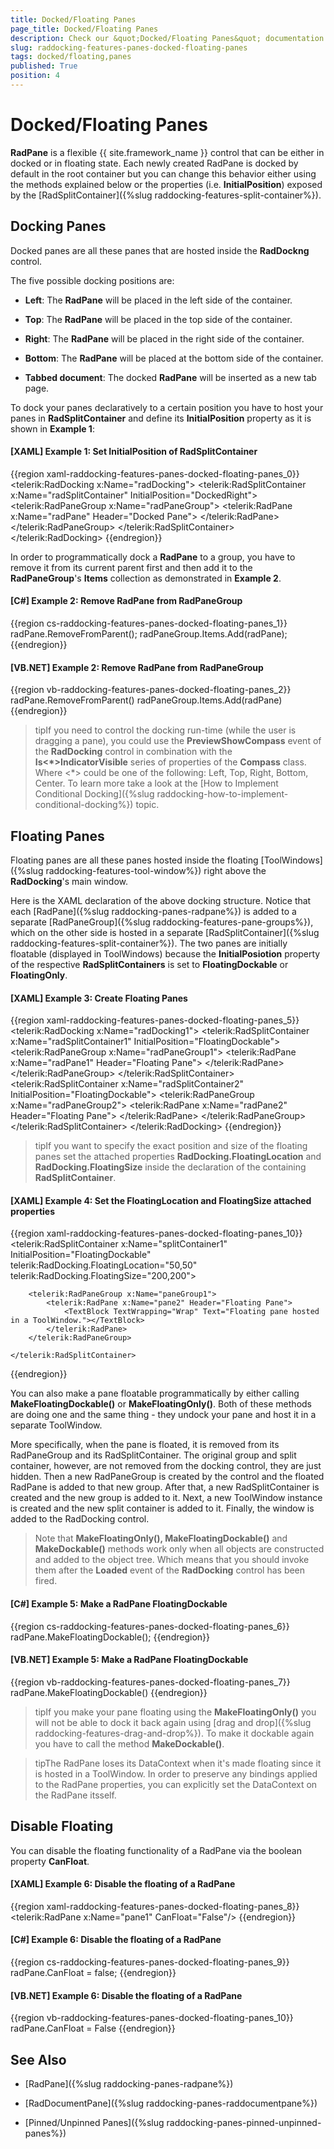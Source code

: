 ```yaml
---
title: Docked/Floating Panes
page_title: Docked/Floating Panes
description: Check our &quot;Docked/Floating Panes&quot; documentation article for the RadDocking {{ site.framework_name }} control.
slug: raddocking-features-panes-docked-floating-panes
tags: docked/floating,panes
published: True
position: 4
---
```


# Docked/Floating Panes

__RadPane__ is a flexible {{ site.framework_name }} control that can be either in docked or in floating state. Each newly created RadPane is docked by default in the root container but you can change this behavior either using the methods explained below or the properties (i.e. __InitialPosition__) exposed by the [RadSplitContainer]({%slug raddocking-features-split-container%}).

## Docking Panes

Docked panes are all these panes that are hosted inside the __RadDockng__ control.

The five possible docking positions are:

* __Left__: The __RadPane__ will be placed in the left side of the container. 

* __Top__: The __RadPane__ will be placed in the top side of the container. 

* __Right__: The __RadPane__ will be placed in the right side of the container. 

* __Bottom__: The __RadPane__ will be placed at the bottom side of the container. 

* __Tabbed document__: The docked __RadPane__ will be inserted as a new tab page.

To dock your panes declaratively to a certain position you have to host your panes in __RadSplitContainer__ and define its __InitialPosition__ property as it is shown in __Example 1__:

#### __[XAML] Example 1: Set InitialPosition of RadSplitContainer__

{{region xaml-raddocking-features-panes-docked-floating-panes_0}}
	<telerik:RadDocking x:Name="radDocking">
	    <telerik:RadSplitContainer x:Name="radSplitContainer" InitialPosition="DockedRight">
	        <telerik:RadPaneGroup x:Name="radPaneGroup">
	            <telerik:RadPane x:Name="radPane" Header="Docked Pane">
	                <TextBlock Text="Docked Pane."></TextBlock>
	            </telerik:RadPane>
	        </telerik:RadPaneGroup>
	    </telerik:RadSplitContainer>
	</telerik:RadDocking>
{{endregion}}

In order to programmatically dock a __RadPane__ to a group, you have to remove it from its current parent first and then add it to the __RadPaneGroup__'s __Items__ collection as demonstrated in __Example 2__.

#### __[C#] Example 2: Remove RadPane from RadPaneGroup__

{{region cs-raddocking-features-panes-docked-floating-panes_1}}
	radPane.RemoveFromParent();
	radPaneGroup.Items.Add(radPane);
{{endregion}}

#### __[VB.NET] Example 2: Remove RadPane from RadPaneGroup__

{{region vb-raddocking-features-panes-docked-floating-panes_2}}
	radPane.RemoveFromParent()
	radPaneGroup.Items.Add(radPane)
{{endregion}}

>tipIf you need to control the docking run-time (while the user is dragging a pane), you could use the __PreviewShowCompass__ event of the __RadDocking__ control in combination with the __Is<*>IndicatorVisible__ series of properties of the __Compass__ class. Where <*> could be one of the following: Left, Top, Right, Bottom, Center. To learn more take a look at the [How to Implement Conditional Docking]({%slug raddocking-how-to-implement-conditional-docking%}) topic.

## Floating Panes

Floating panes are all these panes hosted inside the floating [ToolWindows]({%slug raddocking-features-tool-window%}) right above the __RadDocking__'s main window.

Here is the XAML declaration of the above docking structure. Notice that each [RadPane]({%slug raddocking-panes-radpane%}) is added to a separate [RadPaneGroup]({%slug raddocking-features-pane-groups%}), which on the other side is hosted in a separate [RadSplitContainer]({%slug raddocking-features-split-container%}). The two panes are initially floatable (displayed in ToolWindows) because the __InitialPosiotion__ property of the respective __RadSplitContainers__ is set to __FloatingDockable__ or __FloatingOnly__.

#### __[XAML] Example 3: Create Floating Panes__

{{region xaml-raddocking-features-panes-docked-floating-panes_5}}
	<telerik:RadDocking x:Name="radDocking1">
	    <telerik:RadSplitContainer x:Name="radSplitContainer1" InitialPosition="FloatingDockable">
	        <telerik:RadPaneGroup x:Name="radPaneGroup1">
	            <telerik:RadPane x:Name="radPane1" Header="Floating Pane">
	                <TextBlock TextWrapping="Wrap" Text="Floating pane hosted in a ToolWindow."></TextBlock>
	            </telerik:RadPane>
	        </telerik:RadPaneGroup>
	    </telerik:RadSplitContainer>
	    <telerik:RadSplitContainer x:Name="radSplitContainer2" InitialPosition="FloatingDockable">
	        <telerik:RadPaneGroup x:Name="radPaneGroup2">
	            <telerik:RadPane x:Name="radPane2" Header="Floating Pane">
	                <TextBlock TextWrapping="Wrap" Text="Floating pane hosted in a ToolWindow."></TextBlock>
	            </telerik:RadPane>
	        </telerik:RadPaneGroup>
	    </telerik:RadSplitContainer>
	</telerik:RadDocking>
{{endregion}}

>tipIf you want to specify the exact position and size of the floating panes set the attached properties __RadDocking.FloatingLocation__ and __RadDocking.FloatingSize__ inside the declaration of the containing __RadSplitContainer__.

#### __[XAML] Example 4: Set the FloatingLocation and FloatingSize attached properties__

{{region xaml-raddocking-features-panes-docked-floating-panes_10}}
	<telerik:RadSplitContainer x:Name="splitContainer1" InitialPosition="FloatingDockable"
	                           telerik:RadDocking.FloatingLocation="50,50"
	                           telerik:RadDocking.FloatingSize="200,200">
	
	    <telerik:RadPaneGroup x:Name="paneGroup1">
	        <telerik:RadPane x:Name="pane2" Header="Floating Pane">
	            <TextBlock TextWrapping="Wrap" Text="Floating pane hosted in a ToolWindow."></TextBlock>
	        </telerik:RadPane>
	    </telerik:RadPaneGroup>
	
	</telerik:RadSplitContainer>
{{endregion}}

You can also make a pane floatable programmatically by either calling __MakeFloatingDockable()__ or __MakeFloatingOnly()__. Both of these methods are doing one and the same thing - they undock your pane and host it in a separate ToolWindow.

More specifically, when the pane is floated, it is removed from its RadPaneGroup and its RadSplitContainer. The original group and split container, however, are not removed from the docking control, they are just hidden. Then a new RadPaneGroup is created by the control and the floated RadPane is added to that new group. After that, a new RadSplitContainer is created and the new group is added to it. Next, a new ToolWindow instance is created and the new split container is added to it. Finally, the window is added to the RadDocking control.

>Note that __MakeFloatingOnly(), MakeFloatingDockable()__ and __MakeDockable()__ methods work only when all objects are constructed and added to the object tree. Which means that you should invoke them after the __Loaded__ event of the __RadDocking__ control has been fired.

#### __[C#] Example 5: Make a RadPane FloatingDockable__

{{region cs-raddocking-features-panes-docked-floating-panes_6}}
	radPane.MakeFloatingDockable();
{{endregion}}

#### __[VB.NET] Example 5: Make a RadPane FloatingDockable__

{{region vb-raddocking-features-panes-docked-floating-panes_7}}
	radPane.MakeFloatingDockable()
{{endregion}}

>tipIf you make your pane floating using the __MakeFloatingOnly()__ you will not be able to dock it back again using [drag and drop]({%slug raddocking-features-drag-and-drop%}). To make it dockable again you have to call the method __MakeDockable()__.

>tipThe RadPane loses its DataContext when it's made floating since it is hosted in a ToolWindow. In order to preserve any bindings applied to the RadPane properties, you can explicitly set the DataContext on the RadPane itsself.

## Disable Floating

You can disable the floating functionality of a RadPane via the boolean property __CanFloat__.

#### __[XAML] Example 6: Disable the floating of a RadPane__

{{region xaml-raddocking-features-panes-docked-floating-panes_8}}
	<telerik:RadPane x:Name="pane1" CanFloat="False"/>
{{endregion}}

#### __[C#] Example 6: Disable the floating of a RadPane__

{{region cs-raddocking-features-panes-docked-floating-panes_9}}
	radPane.CanFloat = false;
{{endregion}}

#### __[VB.NET] Example 6: Disable the floating of a RadPane__

{{region vb-raddocking-features-panes-docked-floating-panes_10}}
	radPane.CanFloat = False
{{endregion}}

## See Also

 * [RadPane]({%slug raddocking-panes-radpane%})

 * [RadDocumentPane]({%slug raddocking-panes-raddocumentpane%})

 * [Pinned/Unpinned Panes]({%slug raddocking-panes-pinned-unpinned-panes%})
